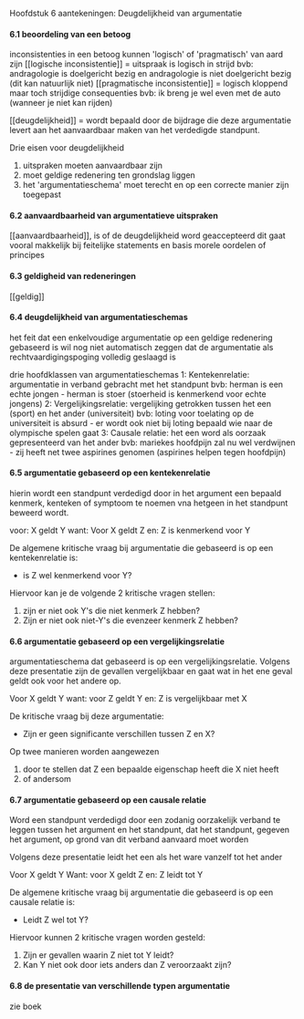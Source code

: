 Hoofdstuk 6 aantekeningen:
Deugdelijkheid van argumentatie

#### 6.1 beoordeling van een betoog
inconsistenties in een betoog kunnen 'logisch' of 'pragmatisch' van aard zijn
[[logische inconsistentie]] = uitspraak is logisch in strijd
	bvb: andragologie is doelgericht bezig en andragologie is niet doelgericht bezig (dit kan natuurlijk niet)
[[pragmatische inconsistentie]] = logisch kloppend maar toch strijdige consequenties
	bvb: ik breng je wel even met de auto (wanneer je niet kan rijden)

[[deugdelijkheid]] = wordt bepaald door de bijdrage die deze argumentatie levert aan het aanvaardbaar maken van het verdedigde standpunt.

Drie eisen voor deugdelijkheid
1. uitspraken moeten aanvaardbaar zijn
2. moet geldige redenering ten grondslag liggen
3. het 'argumentatieschema' moet terecht en op een correcte manier zijn toegepast 

#### 6.2 aanvaardbaarheid van argumentatieve uitspraken
[[aanvaardbaarheid]], is of de deugdelijkheid word geaccepteerd
dit gaat vooral makkelijk bij feitelijke statements en basis morele oordelen of principes

#### 6.3 geldigheid van redeneringen
[[geldig]] 

#### 6.4 deugdelijkheid van argumentatieschemas
het feit dat een enkelvoudige argumentatie op een geldige redenering gebaseerd is wil nog niet automatisch zeggen dat de argumentatie als rechtvaardigingspoging volledig geslaagd is

drie hoofdklassen van argumentatieschemas
1: Kentekenrelatie: argumentatie in verband gebracht met het standpunt
	bvb: herman is een echte jongen - herman is stoer (stoerheid is kenmerkend voor echte jongens)
2: Vergelijkingsrelatie: vergelijking getrokken tussen het een (sport) en het ander (universiteit)
	bvb: loting voor toelating op de universiteit is absurd - er wordt ook niet bij loting bepaald wie naar de olympische spelen gaat
3: Causale relatie: het een word als oorzaak gepresenteerd van het ander
	bvb: mariekes hoofdpijn zal nu wel verdwijnen - zij heeft net twee aspirines genomen (aspirines helpen tegen hoofdpijn)

#### 6.5 argumentatie gebaseerd op een kentekenrelatie
hierin wordt een standpunt verdedigd door in het argument een bepaald kenmerk, kenteken of symptoom te noemen vna hetgeen in het standpunt beweerd wordt. 

voor: X geldt Y
want: Voor X geldt Z
en: Z is kenmerkend voor Y

De algemene kritische vraag bij argumentatie die gebaseerd is op een kentekenrelatie is:
- is Z wel kenmerkend voor Y?

Hiervoor kan je de volgende 2 kritische vragen stellen:
1. zijn er niet ook Y's die niet kenmerk Z hebben?
2. Zijn er niet ook niet-Y's die evenzeer kenmerk Z hebben?

#### 6.6 argumentatie gebaseerd op een vergelijkingsrelatie
argumentatieschema dat gebaseerd is op een vergelijkingsrelatie. Volgens deze presentatie zijn de gevallen vergelijkbaar en gaat wat in het ene geval geldt ook voor het andere op.

Voor X geldt Y
want: voor Z geldt Y
en: Z is vergelijkbaar met X

De kritische vraag bij deze argumentatie:
- Zijn er geen significante verschillen tussen Z en X?

Op twee manieren worden aangewezen
1. door te stellen dat Z een bepaalde eigenschap heeft die X niet heeft
2. of andersom

#### 6.7 argumentatie gebaseerd op een causale relatie
Word een standpunt verdedigd door een zodanig oorzakelijk verband te leggen tussen het argument en het standpunt, dat het standpunt, gegeven het argument, op grond van dit verband aanvaard moet worden

Volgens deze presentatie leidt het een als het ware vanzelf tot het ander

Voor X geldt Y
Want: voor X geldt Z
en: Z leidt tot Y

De algemene kritische vraag bij argumentatie die gebaseerd is op een causale relatie is:
- Leidt Z wel tot Y?

Hiervoor kunnen 2 kritische vragen worden gesteld:
1. Zijn er gevallen waarin Z niet tot Y leidt?
2. Kan Y niet ook door iets anders dan Z veroorzaakt zijn?

#### 6.8 de presentatie van verschillende typen argumentatie
zie boek
